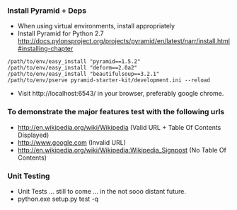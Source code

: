 ### Install Pyramid + Deps
- When using virtual environments, install appropriately
- Install Pyramid for Python 2.7 http://docs.pylonsproject.org/projects/pyramid/en/latest/narr/install.html#installing-chapter

```shell
/path/to/env/easy_install "pyramid==1.5.2"
/path/to/env/easy_install "deform==2.0a2"
/path/to/env/easy_install "beautifulsoup==3.2.1"
/path/to/env/pserve pyramid-starter-kit/development.ini --reload
```

- Visit http://localhost:6543/ in your browser, preferably google chrome.

### To demonstrate the major features test with the following urls
- http://en.wikipedia.org/wiki/Wikipedia (Valid URL + Table Of Contents Displayed)
- http://www.google.com (Invalid URL)
- http://en.wikipedia.org/wiki/Wikipedia:Wikipedia_Signpost (No Table Of Contents)

### Unit Testing
- Unit Tests ... still to come ... in the not sooo distant future.
- python.exe setup.py test -q